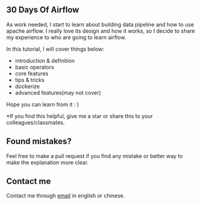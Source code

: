 30 Days Of Airflow
------------
As work needed, I start to learn about building data pipeline and how to use apache airflow. I really love its design and how it works, so I decide to share my experience to who are going to learn airflow.
<br>

In this tutorial, I will cover things below:
- introduction & definition
- basic operators
- core features
- tips & tricks
- dockerize
- advanced features(may not cover)


Hope you can learn from it : )

*If you find this helpful, give me a star or share this to your colleagues/classmates.

Found mistakes?
------------
Feel free to make a pull request if you find any mistake or better way to make the explanation more clear.

Contact me
------------
Contact me through
[email](mailto:muller79924@gmail.com)
in english or chinese.
